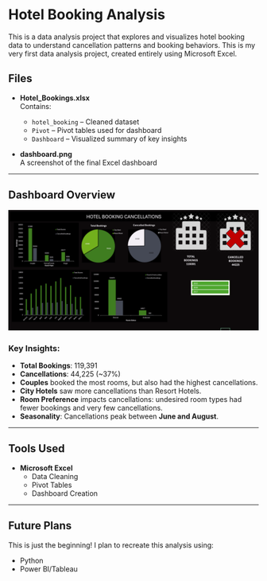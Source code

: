 # Hotel Booking Analysis

This is a data analysis project that explores and visualizes hotel booking data to understand cancellation patterns and booking behaviors. This is my very first data analysis project, created entirely using Microsoft Excel.

## Files

- **Hotel_Bookings.xlsx**  
  Contains:
  - `hotel_booking` – Cleaned dataset
  - `Pivot` – Pivot tables used for dashboard
  - `Dashboard` – Visualized summary of key insights
  
- **dashboard.png**  
  A screenshot of the final Excel dashboard

---

## Dashboard Overview

![Hotel Booking Dashboard](dashboard.png)

### Key Insights:
- **Total Bookings**: 119,391  
- **Cancellations**: 44,225 (~37%)  
- **Couples** booked the most rooms, but also had the highest cancellations.
- **City Hotels** saw more cancellations than Resort Hotels.
- **Room Preference** impacts cancellations: undesired room types had fewer bookings and very few cancellations.
- **Seasonality**: Cancellations peak between **June and August**.
  
---

##  Tools Used

- **Microsoft Excel**
  - Data Cleaning
  - Pivot Tables
  - Dashboard Creation

---

##  Future Plans

This is just the beginning! I plan to recreate this analysis using:
- Python
- Power BI/Tableau


